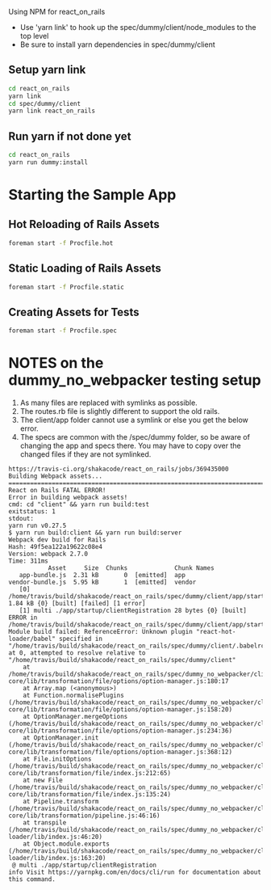 Using NPM for react_on_rails

* Use 'yarn link' to hook up the spec/dummy/client/node_modules to the top level
* Be sure to install yarn dependencies in spec/dummy/client

## Setup yarn link

```sh
cd react_on_rails
yarn link
cd spec/dummy/client
yarn link react_on_rails
```

## Run yarn if not done yet

```sh
cd react_on_rails
yarn run dummy:install 
```

# Starting the Sample App


## Hot Reloading of Rails Assets

```sh
foreman start -f Procfile.hot
```

## Static Loading of Rails Assets
```sh
foreman start -f Procfile.static
```

## Creating Assets for Tests
```sh
foreman start -f Procfile.spec
```


# NOTES on the dummy_no_webpacker testing setup

1. As many files are replaced with symlinks as possible.
2. The routes.rb file is slightly different to support the old rails.
3. The client/app folder cannot use a symlink or else you get the below error.
4. The specs are common with the /spec/dummy folder, so be aware of changing the app and specs there. You may have to copy over the changed files if they are not symlinked.



```
https://travis-ci.org/shakacode/react_on_rails/jobs/369435000
Building Webpack assets...
================================================================================
React on Rails FATAL ERROR!
Error in building webpack assets!
cmd: cd "client" && yarn run build:test
exitstatus: 1
stdout:
yarn run v0.27.5
$ yarn run build:client && yarn run build:server
Webpack dev build for Rails
Hash: 49f5ea122a19622c08e4
Version: webpack 2.7.0
Time: 311ms
           Asset     Size  Chunks             Chunk Names
   app-bundle.js  2.31 kB       0  [emitted]  app
vendor-bundle.js  5.95 kB       1  [emitted]  vendor
   [0] /home/travis/build/shakacode/react_on_rails/spec/dummy/client/app/startup/clientRegistration.jsx 1.84 kB {0} [built] [failed] [1 error]
   [1] multi ./app/startup/clientRegistration 28 bytes {0} [built]
ERROR in /home/travis/build/shakacode/react_on_rails/spec/dummy/client/app/startup/clientRegistration.jsx
Module build failed: ReferenceError: Unknown plugin "react-hot-loader/babel" specified in "/home/travis/build/shakacode/react_on_rails/spec/dummy/client/.babelrc" at 0, attempted to resolve relative to "/home/travis/build/shakacode/react_on_rails/spec/dummy/client"
    at /home/travis/build/shakacode/react_on_rails/spec/dummy_no_webpacker/client/node_modules/babel-core/lib/transformation/file/options/option-manager.js:180:17
    at Array.map (<anonymous>)
    at Function.normalisePlugins (/home/travis/build/shakacode/react_on_rails/spec/dummy_no_webpacker/client/node_modules/babel-core/lib/transformation/file/options/option-manager.js:158:20)
    at OptionManager.mergeOptions (/home/travis/build/shakacode/react_on_rails/spec/dummy_no_webpacker/client/node_modules/babel-core/lib/transformation/file/options/option-manager.js:234:36)
    at OptionManager.init (/home/travis/build/shakacode/react_on_rails/spec/dummy_no_webpacker/client/node_modules/babel-core/lib/transformation/file/options/option-manager.js:368:12)
    at File.initOptions (/home/travis/build/shakacode/react_on_rails/spec/dummy_no_webpacker/client/node_modules/babel-core/lib/transformation/file/index.js:212:65)
    at new File (/home/travis/build/shakacode/react_on_rails/spec/dummy_no_webpacker/client/node_modules/babel-core/lib/transformation/file/index.js:135:24)
    at Pipeline.transform (/home/travis/build/shakacode/react_on_rails/spec/dummy_no_webpacker/client/node_modules/babel-core/lib/transformation/pipeline.js:46:16)
    at transpile (/home/travis/build/shakacode/react_on_rails/spec/dummy_no_webpacker/client/node_modules/babel-loader/lib/index.js:46:20)
    at Object.module.exports (/home/travis/build/shakacode/react_on_rails/spec/dummy_no_webpacker/client/node_modules/babel-loader/lib/index.js:163:20)
 @ multi ./app/startup/clientRegistration
info Visit https://yarnpkg.com/en/docs/cli/run for documentation about this command.
```
